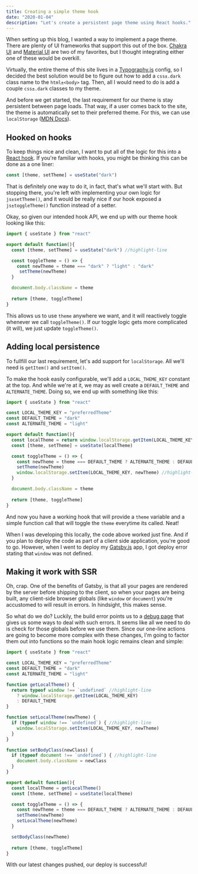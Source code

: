 ```yaml
---
title: Creating a simple theme hook
date: "2020-01-04"
description: "Let's create a persistent page theme using React hooks."
---
```


When setting up this blog, I wanted a way to implement a page theme. There are plenty of UI frameworks that support this out of the box. [Chakra UI](https://chakra-ui.com) and [Material UI](https://material-ui.com) are two of my favorites, but I thought integrating either one of these would be overkill. 

Virtually, the entire theme of this site lives in a [Typography.js](https://kyleamathews.github.io/typography.js) config, so I decided the best solution would be to figure out how to add a `css±.dark` class name to the `html±<body>` tag. Then, all I would need to do is add a couple `css±.dark` classes to my theme.

And before we get started, the last requirement for our theme is stay persistent between page loads. That way, if a user comes back to the site, the theme is automatically set to their preferred theme. For this, we can use `localStorage` ([MDN Docs](https://developer.mozilla.org/en-US/docs/Web/API/Window/localStorage)).

## Hooked on hooks

To keep things nice and clean, I want to put all of the logic for this into a [React hook](https://reactjs.org/docs/hooks-intro.html). If you're familiar with hooks, you might be thinking this can be done as a one liner:

```js
const [theme, setTheme] = useState("dark")
```
That is definitely one way to do it, in fact, that's what we'll start with. But stopping there, you're left with implementing your own logic for `js±setTheme()`, and it would be really nice if our hook exposed a `js±toggleTheme()` function instead of a setter. 

Okay, so given our intended hook API, we end up with our theme hook looking like this:
```js
import { useState } from "react"

export default function(){
  const [theme, setTheme] = useState("dark") //highlight-line

  const toggleTheme = () => {
    const newTheme = theme === "dark" ? "light" : "dark"
     setTheme(newTheme)
  }

  document.body.className = theme
  
  return [theme, toggleTheme]
}
```
This allows us to use `theme` anywhere we want, and it will reactively toggle whenever we call `toggleTheme()`. If our toggle logic gets more complicated (it will), we just update `toggleTheme()`.

## Adding local persistence

To fullfill our last requirement, let's add support for `localStorage`. All we'll need is `getItem()` and `setItem()`.

To make the hook easily configurable, we'll add a `LOCAL_THEME_KEY` constant at the top. And while we're at it, we may as well create a `DEFAULT_THEME` and `ALTERNATE_THEME`. Doing so, we end up with something like this:
```js
import { useState } from "react"

const LOCAL_THEME_KEY = "preferredTheme"
const DEFAULT_THEME = "dark"
const ALTERNATE_THEME = "light"

export default function(){
  const localTheme = return window.localStorage.getItem(LOCAL_THEME_KEY) || DEFAULT_THEME //highlight-line
  const [theme, setTheme] = useState(localTheme)

  const toggleTheme = () => {
    const newTheme = theme === DEFAULT_THEME ? ALTERNATE_THEME : DEFAULT_THEME
    setTheme(newTheme)
    window.localStorage.setItem(LOCAL_THEME_KEY, newTheme) //highlight-line
  }

  document.body.className = theme
  
  return [theme, toggleTheme]
}
```
And now you have a working hook that will provide a `theme` variable and a simple function call that will toggle the `theme` everytime its called. Neat!

When I was developing this locally, the code above worked just fine. And if you plan to deploy the code as part of a client side application, you're good to go. However, when I went to deploy my [Gatsby.js](https://gatsbyjs.org) app, I got deploy error stating that `window` was not defined. 

## Making it work with SSR

Oh, crap. One of the benefits of Gatsby, is that all your pages are rendered by the server before shipping to the client, so when your pages are being built, any client-side browser globals (like `window` or `document`) you're accustomed to will result in errors. In hindsight, this makes sense. 

So what do we do? Luckily, the build error points us to a [debug page](https://www.gatsbyjs.org/docs/debugging-html-builds/) that gives us some ways to deal with such errors. It seems like all we need to do is check for those globals before we use them. Since our one-line actions are going to become more complex with these changes, I'm going to factor them out into functions so the main hook logic remains clean and simple:
```js
import { useState } from "react"

const LOCAL_THEME_KEY = "preferredTheme"
const DEFAULT_THEME = "dark"
const ALTERNATE_THEME = "light"

function getLocalTheme() {
  return typeof window !== `undefined` //highlight-line
    ? window.localStorage.getItem(LOCAL_THEME_KEY)
    : DEFAULT_THEME
}

function setLocalTheme(newTheme) {
  if (typeof window !== `undefined`) { //highlight-line
    window.localStorage.setItem(LOCAL_THEME_KEY, newTheme)
  }
}

function setBodyClass(newClass) {
  if (typeof document !== `undefined`) { //highlight-line
    document.body.className = newClass
  }
}

export default function(){
  const localTheme = getLocalTheme()
  const [theme, setTheme] = useState(localTheme)

  const toggleTheme = () => {
    const newTheme = theme === DEFAULT_THEME ? ALTERNATE_THEME : DEFAULT_THEME
    setTheme(newTheme)
    setLocalTheme(newTheme)
  }

  setBodyClass(newTheme)
  
  return [theme, toggleTheme]
}
```
With our latest changes pushed, our deploy is successful! 

